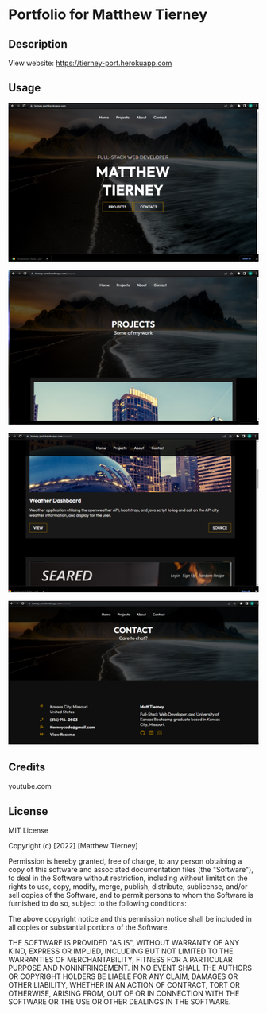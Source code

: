 # Portfolio for Matthew Tierney


## Description

View website:
https://tierney-port.herokuapp.com




## Usage


![alt text](src/assets/Screenshot%20(68).png)

![alt text](src/assets/Screenshot%20(69).png)

![alt text](src/assets/Screenshot%20(70).png)

![alt text](src/assets/Screenshot%20(71).png)


## Credits
youtube.com


## License 

MIT License

Copyright (c) [2022] [Matthew Tierney]

Permission is hereby granted, free of charge, to any person obtaining a copy
of this software and associated documentation files (the "Software"), to deal
in the Software without restriction, including without limitation the rights
to use, copy, modify, merge, publish, distribute, sublicense, and/or sell
copies of the Software, and to permit persons to whom the Software is
furnished to do so, subject to the following conditions:

The above copyright notice and this permission notice shall be included in all
copies or substantial portions of the Software.

THE SOFTWARE IS PROVIDED "AS IS", WITHOUT WARRANTY OF ANY KIND, EXPRESS OR
IMPLIED, INCLUDING BUT NOT LIMITED TO THE WARRANTIES OF MERCHANTABILITY,
FITNESS FOR A PARTICULAR PURPOSE AND NONINFRINGEMENT. IN NO EVENT SHALL THE
AUTHORS OR COPYRIGHT HOLDERS BE LIABLE FOR ANY CLAIM, DAMAGES OR OTHER
LIABILITY, WHETHER IN AN ACTION OF CONTRACT, TORT OR OTHERWISE, ARISING FROM,
OUT OF OR IN CONNECTION WITH THE SOFTWARE OR THE USE OR OTHER DEALINGS IN THE
SOFTWARE.

